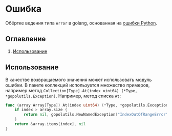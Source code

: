 # Ошибка
Обёртке ведения типа `error` в golang, основанная на [ошибки Python](https://docs.python.org/3/tutorial/errors.html).

## Оглавление
1. [Использование](#использование)

## Использование
В качестве возвращаемого значения может использовать модуль ошибки. В пакете коллекций используется множество примеров, например метод `Collection[Type].At(index uint64) (*Type, *gopolutils.Exception)`. Например, метод списка `At`:
```go
func (array Array[Type]) At(index uint64) (*Type, *gopolutils.Exception) {
	if index > array.size {
		return nil, gopolutils.NewNamedException("IndexOutOfRangeError", fmt.Sprintf("Can not access array of size %d at index %d.", array.size, index))
	}
	return &array.items[index], nil
}
```

